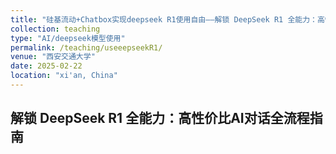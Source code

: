```yaml
---
title: "硅基流动+Chatbox实现deepseek R1使用自由——解锁 DeepSeek R1 全能力：高性价比AI对话全流程指南"
collection: teaching
type: "AI/deepseek模型使用"
permalink: /teaching/useeepseekR1/
venue: "西安交通大学"
date: 2025-02-22
location: "xi'an, China"
---
```


## 解锁 DeepSeek R1 全能力：高性价比AI对话全流程指南

